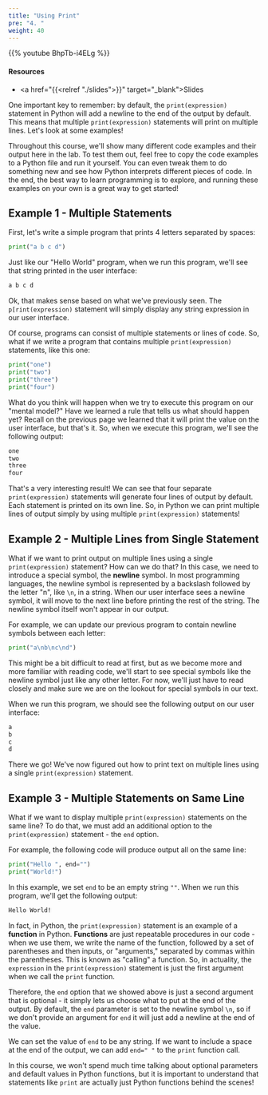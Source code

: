 ```yaml
---
title: "Using Print"
pre: "4. "
weight: 40
---
```


{{% youtube BhpTb-i4ELg %}}

#### Resources

* <a href="{{<relref "./slides">}}" target="_blank">Slides</a>

One important key to remember: by default, the `print(expression)` statement in Python will add a newline to the end of the output by default. This means that multiple `print(expression)` statements will print on multiple lines. Let's look at some examples!

Throughout this course, we'll show many different code examples and their output here in the lab. To test them out, feel free to copy the code examples to a Python file and run it yourself. You can even tweak them to do something new and see how Python interprets different pieces of code. In the end, the best way to learn programming is to explore, and running these examples on your own is a great way to get started!

## Example 1 - Multiple Statements

First, let's write a simple program that prints 4 letters separated by spaces:

```python
print("a b c d")
```

Just like our "Hello World" program, when we run this program, we'll see that string printed in the user interface:

```tex
a b c d
```

Ok, that makes sense based on what we've previously seen. The `p[rint(expression)` statement will simply display any string expression in our user interface.

Of course, programs can consist of multiple statements or lines of code. So, what if we write a program that contains multiple `print(expression)` statements, like this one:

```python
print("one")
print("two")
print("three")
print("four")
```

What do you think will happen when we try to execute this program on our "mental model?" Have we learned a rule that tells us what should happen yet? Recall on the previous page we learned that it will print the value on the user interface, but that's it. So, when we execute this program, we'll see the following output:

```tex
one
two
three
four
```

That's a very interesting result! We can see that four separate `print(expression)` statements will generate four lines of output by default. Each statement is printed on its own line. So, in Python we can print multiple lines of output simply by using multiple `print(expression)` statements!

## Example 2 - Multiple Lines from Single Statement

What if we want to print output on multiple lines using a single `print(expression)` statement? How can we do that? In this case, we need to introduce a special symbol, the **newline** symbol. In most programming languages, the newline symbol is represented by a backslash followed by the letter "n", like `\n`, in a string. When our user interface sees a newline symbol, it will move to the next line before printing the rest of the string. The newline symbol itself won't appear in our output.

For example, we can update our previous program to contain newline symbols between each letter:

```python
print("a\nb\nc\nd")
```

This might be a bit difficult to read at first, but as we become more and more familiar with reading code, we'll start to see special symbols like the newline symbol just like any other letter. For now, we'll just have to read closely and make sure we are on the lookout for special symbols in our text.

When we run this program, we should see the following output on our user interface:

```tex
a
b
c
d
```

There we go! We've now figured out how to print text on multiple lines using a single `print(expression)` statement.

## Example 3 - Multiple Statements on Same Line

What if we want to display multiple `print(expression)` statements on the same line? To do that, we must add an additional option to the `print(expression)` statement - the `end` option. 

For example, the following code will produce output all on the same line:

```python
print("Hello ", end="")
print("World!")
```

In this example, we set `end` to be an empty string `""`. When we run this program, we'll get the following output:

```tex
Hello World!
```

In fact, in Python, the `print(expression)` statement is an example of a **function** in Python. **Functions** are just repeatable procedures in our code - when we use them, we write the name of the function, followed by a set of parentheses and then inputs, or "arguments," separated by commas within the parentheses. This is known as "calling" a function. So, in actuality, the `expression` in the `print(expression)` statement is just the first argument when we call the `print` function. 

Therefore, the `end` option that we showed above is just a second argument that is optional - it simply lets us choose what to put at the end of the output. By default, the `end` parameter is set to the newline symbol `\n`, so if we don't provide an argument for `end` it will just add a newline at the end of the value.

We can set the value of `end` to be any string. If we want to include a space at the end of the output, we can add `end=" "` to the `print` function call. 

In this course, we won't spend much time talking about optional parameters and default values in Python functions, but it is important to understand that statements like `print` are actually just Python functions behind the scenes!